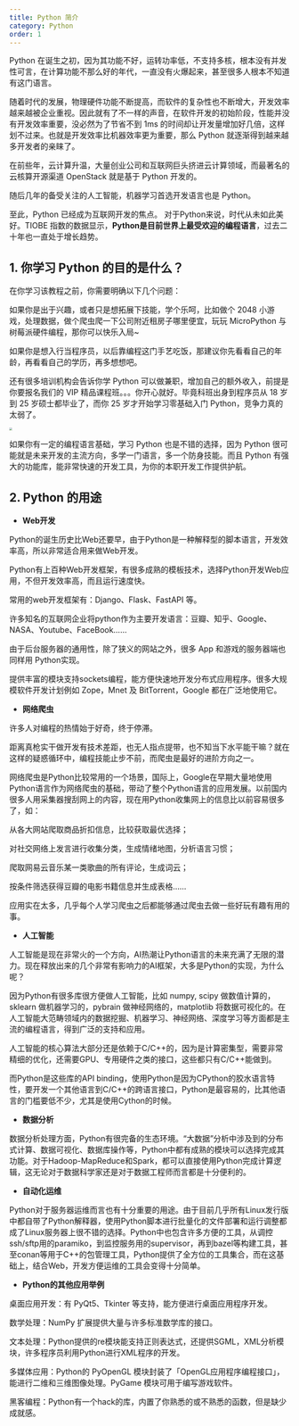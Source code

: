 ```yaml
---
title: Python 简介
category: Python
order: 1
---
```


Python 在诞生之初，因为其功能不好，运转功率低，不支持多核，根本没有并发性可言，在计算功能不那么好的年代，一直没有火爆起来，甚至很多人根本不知道有这门语言。

随着时代的发展，物理硬件功能不断提高，而软件的复杂性也不断增大，开发效率越来越被企业重视。因此就有了不一样的声音，在软件开发的初始阶段，性能并没有开发效率重要，没必然为了节省不到 1ms 的时间却让开发量增加好几倍，这样划不过来。也就是开发效率比机器效率更为重要，那么 Python 就逐渐得到越来越多开发者的亲睐了。

在前些年，云计算升温，大量创业公司和互联网巨头挤进云计算领域，而最著名的云核算开源渠道 OpenStack 就是基于 Python 开发的。

随后几年的备受关注的人工智能，机器学习首选开发语言也是 Python。

至此，Python 已经成为互联网开发的焦点。 对于Python来说，时代从未如此美好。TIOBE 指数的数据显示，**Python是目前世界上最受欢迎的编程语言**，过去二十年也一直处于增长趋势。 

## 1. 你学习 Python 的目的是什么？

在你学习该教程之前，你需要明确以下几个问题：

如果你是出于兴趣，或者只是想拓展下技能，学个乐呵，比如做个 2048 小游戏，处理数据，做个爬虫爬一下公司附近租房子哪里便宜，玩玩 MicroPython 与树莓派硬件编程，那你可以快乐入局~

如果你是想入行当程序员，以后靠编程这门手艺吃饭，那建议你先看看自己的年龄，再看看自己的学历，再多想想吧。

还有很多培训机构会告诉你学 Python 可以做兼职，增加自己的额外收入，前提是你要报名我们的 VIP 精品课程班。。。你开心就好。毕竟科班出身到程序员从 18 岁到 25 岁硕士都毕业了，而你 25 岁才开始学习零基础入门 Python，竞争力真的太弱了。

<img src="https://gitee.com/geek-tech/typorapicgoimages1/raw/master/images/202209151251202.jpg" style="zoom:33%;" />

如果你有一定的编程语言基础，学习 Python 也是不错的选择，因为 Python 很可能就是未来开发的主流方向，多学一门语言，多一个防身技能。而且 Python 有强大的功能库，能非常快速的开发工具，为你的本职开发工作提供护航。 

## 2. Python 的用途

- **Web开发**

Python的诞生历史比Web还要早，由于Python是一种解释型的脚本语言，开发效率高，所以非常适合用来做Web开发。

Python有上百种Web开发框架，有很多成熟的模板技术，选择Python开发Web应用，不但开发效率高，而且运行速度快。

常用的web开发框架有：Django、Flask、FastAPI 等。

许多知名的互联网企业将python作为主要开发语言：豆瓣、知乎、Google、NASA、Youtube、FaceBook……

由于后台服务器的通用性，除了狭义的网站之外，很多 App 和游戏的服务器端也同样用 Python实现。

提供丰富的模块支持sockets编程，能方便快速地开发分布式应用程序。很多大规模软件开发计划例如 Zope，Mnet 及 BitTorrent，Google 都在广泛地使用它。

- **网络爬虫**

许多人对编程的热情始于好奇，终于停滞。

距离真枪实干做开发有技术差距，也无人指点提带，也不知当下水平能干嘛？就在这样的疑惑循环中，编程技能止步不前，而爬虫是最好的进阶方向之一。

网络爬虫是Python比较常用的一个场景，国际上，Google在早期大量地使用Python语言作为网络爬虫的基础，带动了整个Python语言的应用发展。以前国内很多人用采集器搜刮网上的内容，现在用Python收集网上的信息比以前容易很多了，如：

从各大网站爬取商品折扣信息，比较获取最优选择；

对社交网络上发言进行收集分类，生成情绪地图，分析语言习惯；

爬取网易云音乐某一类歌曲的所有评论，生成词云；

按条件筛选获得豆瓣的电影书籍信息并生成表格……

应用实在太多，几乎每个人学习爬虫之后都能够通过爬虫去做一些好玩有趣有用的事。

- **人工智能**

人工智能是现在非常火的一个方向，AI热潮让Python语言的未来充满了无限的潜力。现在释放出来的几个非常有影响力的AI框架，大多是Python的实现，为什么呢？

因为Python有很多库很方便做人工智能，比如 numpy, scipy 做数值计算的，sklearn 做机器学习的，pybrain 做神经网络的，matplotlib 将数据可视化的。在人工智能大范畴领域内的数据挖掘、机器学习、神经网络、深度学习等方面都是主流的编程语言，得到广泛的支持和应用。

人工智能的核心算法大部分还是依赖于C/C++的，因为是计算密集型，需要非常精细的优化，还需要GPU、专用硬件之类的接口，这些都只有C/C++能做到。

而Python是这些库的API binding，使用Python是因为CPython的胶水语言特性，要开发一个其他语言到C/C++的跨语言接口，Python是最容易的，比其他语言的门槛要低不少，尤其是使用Cython的时候。

- **数据分析**

数据分析处理方面，Python有很完备的生态环境。“大数据”分析中涉及到的分布式计算、数据可视化、数据库操作等，Python中都有成熟的模块可以选择完成其功能。对于Hadoop-MapReduce和Spark，都可以直接使用Python完成计算逻辑，这无论对于数据科学家还是对于数据工程师而言都是十分便利的。

- **自动化运维**

Python对于服务器运维而言也有十分重要的用途。由于目前几乎所有Linux发行版中都自带了Python解释器，使用Python脚本进行批量化的文件部署和运行调整都成了Linux服务器上很不错的选择。Python中也包含许多方便的工具，从调控ssh/sftp用的paramiko，到监控服务用的supervisor，再到bazel等构建工具，甚至conan等用于C++的包管理工具，Python提供了全方位的工具集合，而在这基础上，结合Web，开发方便运维的工具会变得十分简单。

- **Python的其他应用举例**

桌面应用开发：有 PyQt5、Tkinter 等支持，能方便进行桌面应用程序开发。

数学处理：NumPy 扩展提供大量与许多标准数学库的接口。

文本处理：Python提供的re模块能支持正则表达式，还提供SGML，XML分析模块，许多程序员利用Python进行XML程序的开发。

多媒体应用：Python的 PyOpenGL 模块封装了「OpenGL应用程序编程接口」，能进行二维和三维图像处理。PyGame 模块可用于编写游戏软件。

黑客编程：Python有一个hack的库，内置了你熟悉的或不熟悉的函数，但是缺少成就感。